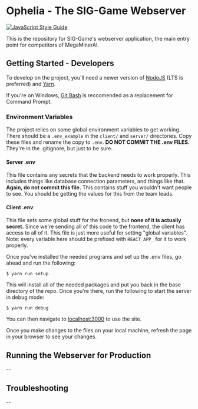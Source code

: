 # Ophelia - The SIG-Game Webserver

[![JavaScript Style Guide](https://img.shields.io/badge/code_style-standard-brightgreen.svg)](https://standardjs.com)

This is the repository for SIG-Game's webserver application, the main entry point
for competitors of MegaMinerAI.

## Getting Started - Developers

To develop on the project, you'll need a newer version of [NodeJS](https://nodejs.org/en/) (LTS is preferred) and [Yarn](https://yarnpkg.com/en/docs/install).

If you're on Windows, [Git Bash](https://git-scm.com/downloads) is reccomended as a replacement for Command Prompt.

### Environment Variables

The project relies on some global environment variables to get working. There should be a `.env_example` in the `client/`
and `server/` directories. Copy these files and rename the copy to `.env`. **DO NOT COMMIT THE .env FILES.** They're in the .gitignore, but just to be sure.

#### Server .env

This file contains any secrets that the backend needs to work properly. This includes things like database connection parameters, and things like that. **Again, do not commit this file.** This contains stuff you wouldn't want people to see. You should be getting the values for this from the team leads.

#### Client .env

This file sets some global stuff for the fronend, but **none of it is actually secret.** Since we're sending all of this code to the frontend, the client has access to all of it. This file is just more useful for setting "global variables". Note: every variable here should be prefixed with `REACT_APP_` for it to work properly.

Once you've installed the needed programs and set up the .env files, go ahead and run the following:
```
$ yarn run setup
```

This will install all of the needed packages and put you back in the base directory of the repo. Once you're there, run the following to start the server in debug mode:
```
$ yarn run debug
```
You can then navigate to [localhost:3000](localhost:3000) to use the site.

Once you make changes to the files on your local machine, refresh the page in your browser
to see your changes.

## Running the Webserver for Production

--

## Troubleshooting

--
